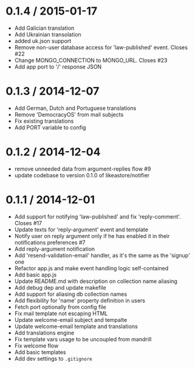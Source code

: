
0.1.4 / 2015-01-17
==================

 * Add Galician translation
 * Add Ukrainian transolation
 * added uk.json support
 * Remove non-user database access for 'law-published' event. Closes #22
 * Change MONGO_CONNECTION to MONGO_URL. Closes #23
 * Add app port to '/' response JSON

0.1.3 / 2014-12-07
==================

 * Add German, Dutch and Portuguese translations
 * Remove 'DemocracyOS' from mail subjects
 * Fix existing translations
 * Add PORT variable to config

0.1.2 / 2014-12-04
==================

 * remove unneeded data from argument-replies flow #9
 * update codebase to version 0.1.0 of likeastore/notifier

0.1.1 / 2014-12-01
==================

 * Add support for notifying 'law-published' and fix 'reply-comment'. Closes #17
 * Update texts for 'reply-argument' event and template
 * Notify user on reply argument only if he has enabled it in their notifications preferences #7
 * Add reply-argument notification
 * Add 'resend-validation-email' handler, as it's the same as the 'signup' one
 * Refactor app.js and make event handling logic self-contained
 * Add basic app.js
 * Update README.md with description on collection name aliasing
 * Add debug dep and update makefile
 * Add support for aliasing db collection names
 * Add flexibility for 'name' property definition in users
 * Fetch port optionally from config file
 * Fix mail template not escaping HTML
 * Update welcome-email subject and tempalte
 * Update welcome-email template and translations
 * Add translations engine
 * Fix template vars usage to be uncoupled from mandrill
 * Fix welcome flow
 * Add basic templates
 * Add dev settings to `.gitignore`
